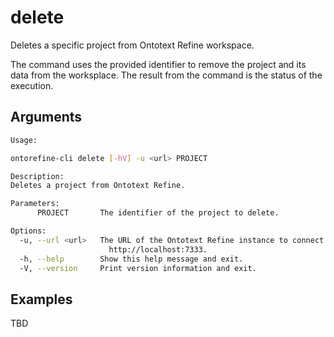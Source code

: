 # delete

Deletes a specific project from Ontotext Refine workspace.

The command uses the provided identifier to remove the project and its data from the worksplace.
The result from the command is the status of the execution.

## Arguments

```bash
Usage:

ontorefine-cli delete [-hV] -u <url> PROJECT

Description:
Deletes a project from Ontotext Refine.

Parameters:
      PROJECT       The identifier of the project to delete.

Options:
  -u, --url <url>   The URL of the Ontotext Refine instance to connect to, e.g.
                      http://localhost:7333.
  -h, --help        Show this help message and exit.
  -V, --version     Print version information and exit.
```

## Examples

TBD
